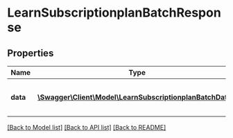 # LearnSubscriptionplanBatchResponse

## Properties
Name | Type | Description | Notes
------------ | ------------- | ------------- | -------------
**data** | [**\Swagger\Client\Model\LearnSubscriptionplanBatchData[]**](LearnSubscriptionplanBatchData.md) | Array containing the result status | 

[[Back to Model list]](../README.md#documentation-for-models) [[Back to API list]](../README.md#documentation-for-api-endpoints) [[Back to README]](../README.md)


